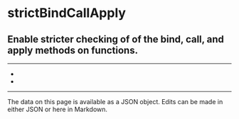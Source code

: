 <!-- Important! Do not modify comment blocks. They are necessary for the transformer to work properly -->

<!-- title -->
# strictBindCallApply

<!-- shortDescription -->
Enable stricter checking of of the bind, call, and apply methods on functions.
---

<!-- extendedDescription -->

---

<!-- references -->
- []()
- []()
---

<!-- footer -->
The data on this page is available as a JSON object. Edits can be made in either JSON or here in Markdown.
